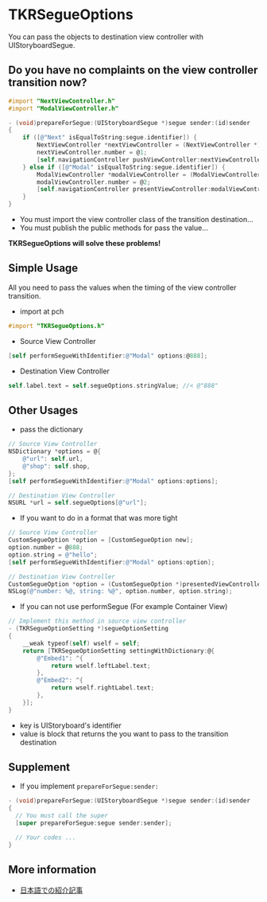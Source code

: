 TKRSegueOptions
==================

You can pass the objects to destination view controller with UIStoryboardSegue.

## Do you have no complaints on the view controller transition now?

```objective-c
#import "NextViewController.h"
#import "ModalViewController.h"

- (void)prepareForSegue:(UIStoryboardSegue *)segue sender:(id)sender
{
    if ([@"Next" isEqualToString:segue.identifier]) {
        NextViewController *nextViewController = (NextViewController *)segue.destinationViewController;
        nextViewController.number = @1;
        [self.navigationController pushViewController:nextViewController animated:YES];
    } else if ([@"Modal" isEqualToString:segue.identifier]) {
        ModalViewController *modalViewController = (ModalViewController *)segue.destinationViewController;
        modalViewController.number = @2;
        [self.navigationController presentViewController:modalViewController animated:YES completion:nil];
    }
}
```

- You must import the view controller class of the transition destination...
- You must publish the public methods for pass the value...

**TKRSegueOptions will solve these problems!**

## Simple Usage

All you need to pass the values when the timing of the view controller transition.

- import at pch

```objective-c
#import "TKRSegueOptions.h"
```

- Source View Controller

```objective-c
[self performSegueWithIdentifier:@"Modal" options:@888];
```

-  Destination View Controller

```objective-c
self.label.text = self.segueOptions.stringValue; //< @"888"
```

## Other Usages

- pass the dictionary

```objective-c
// Source View Controller
NSDictionary *options = @{
    @"url": self.url,
    @"shop": self.shop,
};
[self performSegueWithIdentifier:@"Modal" options:options];

// Destination View Controller
NSURL *url = self.segueOptions[@"url"];
```

- If you want to do in a format that was more tight

```objective-c
// Source View Controller
CustomSegueOption *option = [CustomSegueOption new];
option.number = @888;
option.string = @"hello";
[self performSegueWithIdentifier:@"Modal" options:option];

// Destination View Controller
CustomSegueOption *option = (CustomSegueOption *)presentedViewController.segueOptions;
NSLog(@"number: %@, string: %@", option.number, option.string);
```

- If you can not use performSegue (For example Container View)

```objective-c
// Implement this method in source view controller
- (TKRSegueOptionSetting *)segueOptionSetting
{
    __weak typeof(self) wself = self;
    return [TKRSegueOptionSetting settingWithDictionary:@{
        @"Embed1": ^{
            return wself.leftLabel.text;
        },
        @"Embed2": ^{
            return wself.rightLabel.text;
        },
    }];
}
```

- key is UIStoryboard's identifier
- value is block that returns the you want to pass to the transition destination

## Supplement

- If you implement `prepareForSegue:sender:`

```objective-c
- (void)prepareForSegue:(UIStoryboardSegue *)segue sender:(id)sender
{
  // You must call the super
  [super prepareForSegue:segue sender:sender];

  // Your codes ...
}
```

## More information

- [日本語での紹介記事](http://www.tokoro.me/2014/04/12/improve-storyboard-segue/)
